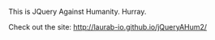 This is JQuery Against Humanity. Hurray. 

Check out the site:
http://laurab-io.github.io/jQueryAHum2/

